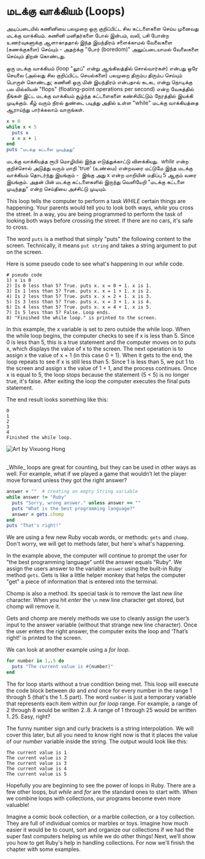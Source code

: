# மடக்கு வாக்கியம் (Loops)


அடிப்படையில் கணினியை பலமுறை ஒரு குறிப்பிட்ட சில கட்டளைகளை செய்ய முனைவது மடக்கு வாக்கியம். கணினி மனிதர்களை போல் இன்பம், வலி, பசி போன்ற உணர்வுகளுக்கு ஆளாகாததால் இந்த இயந்திரம் சளைக்காமல் வேலைகளை (கணக்குகளை) செய்யும் - அதற்க்கு "போர் (boredom)" அலுப்படையாமல் வேலைகளை செய்யும் திறன் கொண்டது. 

ஒரு மடக்கு வாக்கியம் (loop "லூப்" என்று ஆங்கிலத்தில் சொல்வார்கள்) என்பது ஒரே செயலை (அல்லது சில குறிப்பிட்ட செயல்களை) பலமுறை திரும்ப திரும்ப செய்யும் பொருள் கொண்டது; கணினி ஒரு மின் இயந்திரம் என்பதால் கடகட என்று நொடிக்கு பல மில்லியன் "flops" (floating-point operations per second) என்ற வேகத்தில் நீங்கள் இட்ட மடக்கு வாக்கியம் சூழ்ந்த கட்டளைகளை கண்சிமிட்டும் நேரத்தில் இயக்கி முடிக்கும். கீழ் வரும் நிரல் துண்டை படித்து அதில் உள்ள "while" மடக்கு வாக்கியத்தை ஆராய்ந்து பார்க்கலாம் வாருங்கள்.

```ruby
x = 0
while x < 5
  puts x
  x = x + 1
end
puts "மடக்கு கட்டளை முடிந்தது"
```

 மடக்கு வாக்கியத்த ரூபி மொழியில் இந்த எடுத்துக்காட்டு விளக்கியது.  _while_ என்ற குறிச்சொல் அடுத்து வரும் மாறி 'true' (உண்மை) என்றவரை மட்டுமே இந்த மடக்கு வாக்கியம் தொடர்ந்து இயங்கும் -  இங்கு அது 
 x என்ற மாறியின் மதிப்பு 5 ஆகும் வரை இயங்கும். அதன் பின் மடக்கு கட்டளைகளில் இருந்து வெளியேறி 
 "மடக்கு கட்டளை முடிந்தது" என்ற செய்தியை அச்சிட்டு முடியும்.
 
This loop tells the computer to perform a task _WHILE_ certain things are happening. Your parents would tell you to look both ways, _while_ you cross the street. In a way, you are being programmed to perform the task of looking both ways before crossing the street. If there are no cars, it's safe to cross.

The word `puts` is a method that simply "puts" the following content to the screen. Technically, it means `put string` and takes a string argument to put on the screen.

Here is some pseudo code to see what's happening in our _while_ code.

```
# pseudo code
1) x is 0
2) Is 0 less than 5? True. puts x. x = 0 + 1. x is 1.
3) Is 1 less than 5? True. puts x. x = 1 + 1. x is 2.
4) Is 2 less than 5? True. puts x. x = 2 + 1. x is 3.
5) Is 3 less than 5? True. puts x. x = 3 + 1. x is 4.
6) Is 4 less than 5? True. puts x. x = 4 + 1. x is 5.
7) Is 5 less than 5? False. Loop ends.
8) "Finished the while loop." is printed to the screen.
```

In this example, the x variable is set to zero outside the while loop. When the while loop begins, the computer checks to see if x is less than 5. Since 0 is less than 5, this is a true statement and the computer moves on to puts x, which displays the value of x to the screen. The next operation is to assign x the value of x + 1 (in this case 0 + 1). When it gets to the end, the loop repeats to see if x is still less than 5. Since 1 is less than 5, we put 1 to the screen and assign x the value of 1 + 1, and the process continues. Once x is equal to 5, the loop stops because the statement (5 < 5) is no longer true, it's false. After exiting the loop the computer executes the final puts statement.

The end result looks something like this:

```
0
1
2
3
4
Finished the while loop.
```

![Art by Vixuong Hong](http://rubykin.com/images/roller-coaster.png)

<br />
_While_ loops are great for counting, but they can be used in other ways as well. For example, what if we played a game that wouldn’t let the player move forward unless they got the right answer?

```ruby
answer = ""  # creating an empty String variable
while answer != "Ruby"
  puts "Sorry, wrong answer." unless answer == ""
  puts "What is the best programming language?"
  answer = gets.chomp
end
puts "That's right!"
```

We are using a few new Ruby vocab words, or methods: `gets` and `chomp`. Don't worry, we will get to methods later, but here's what's happening.

In the example above, the computer will continue to prompt the user for "the best programming language" until the answer equals "Ruby". We assign the users answer to the variable `answer` using the built-in Ruby method `gets`. Gets is like a little helper monkey that helps the computer "get" a piece of information that is entered into the terminal.

Chomp is also a method. Its special task is to remove the last _new line_ character. When you hit _enter_ the `\n` new line character get stored, but chomp will remove it.

Gets and chomp are merely methods we use to cleanly assign the user’s input to the answer variable (without that strange new line character). Once the user enters the right answer, the computer exits the loop and ‘That’s right!’ is printed to the screen.


We can look at another example using a _for loop_.

```ruby
for number in 1..5 do
  puts "The current value is #{number}"
end
```

The for loop starts without a true condition being met. This loop will execute the code block between _do_ and _end_ once for every number in the range 1 through 5 (that's the 1..5 part). The word `number` is just a temporary variable that represents each item within our _for loop_ range. For example, a range of 2 through 8 would be written 2..8. A range of 1 through 25 would be written 1..25. Easy, right?

The funny number sign and curly brackets is a string interpolation. We will cover this later, but all you need to know right now is that it places the value of our _number_ variable inside the string. The output would look like this:

```
The current value is 1
The current value is 2
The current value is 3
The current value is 4
The current value is 5
```

Hopefully you are beginning to see the power of loops in Ruby. There are a few other loops, but _while_ and _for_ are the standard ones to start with. When we combine loops with collections, our programs become even more valuable!

Imagine a comic book collection, or a marble collection, or a toy collection. They are full of individual comics or marbles or toys. Imagine how much easier it would be to count, sort and organize our collections if we had the super fast computers helping us while we do other things! Next, we’ll show you how to get Ruby's help in handling collections. For now we'll finish the chapter with some examples.

<div style="height:30px;"></div>

